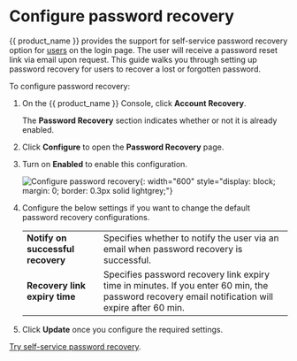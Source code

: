 # Configure password recovery

{{ product_name }} provides the support for self-service password recovery option for [users]({{base_path}}/guides/users/manage-users/) on the login page. The user will receive a password reset link via email upon request.
This guide walks you through setting up password recovery for users to recover a lost or forgotten password.

To configure password recovery:

1. On the {{ product_name }} Console, click **Account Recovery**.

    The **Password Recovery** section indicates whether or not it is already enabled.

3. Click **Configure** to open the **Password Recovery** page.

4. Turn on **Enabled** to enable this configuration.

    ![Configure password recovery]({{base_path}}/assets/img/guides/organization/account-recovery/password-recovery/configure-password-recovery.png){: width="600" style="display: block; margin: 0; border: 0.3px solid lightgrey;"}

5. Configure the below settings if you want to change the default password recovery configurations.
    <table>
          <tbody>
             <tr>
                  <td><b>Notify on successful recovery</b></td>
                  <td>Specifies whether to notify the user via an email when password recovery is successful.</td>
             </tr>
             <tr>
                <td><b>Recovery link expiry time</b></td>
                <td>Specifies password recovery link expiry time in minutes. If you enter 60 min, the password recovery email notification will expire after 60 min.</td>
           </tr>
          </tbody>
       </table>

6. Click **Update** once you configure the required settings.  

[Try self-service password recovery]({{base_path}}/guides/user-self-service/user-password-recovery/).
